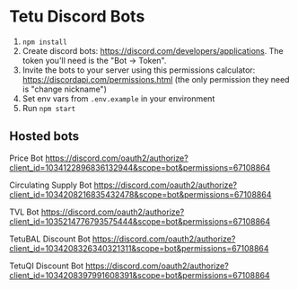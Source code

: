Tetu Discord Bots
==

1. `npm install`
2. Create discord bots: https://discord.com/developers/applications. The token you'll need is the "Bot -> Token".
3. Invite the bots to your server using this permissions calculator: https://discordapi.com/permissions.html (the only permission they need is "change nickname")
4. Set env vars from `.env.example` in your environment
5. Run `npm start`

## Hosted bots

Price Bot
https://discord.com/oauth2/authorize?client_id=1034122896836132944&scope=bot&permissions=67108864

Circulating Supply Bot
https://discord.com/oauth2/authorize?client_id=1034208216835432478&scope=bot&permissions=67108864

TVL Bot
https://discord.com/oauth2/authorize?client_id=1035214776793575444&scope=bot&permissions=67108864

TetuBAL Discount Bot
https://discord.com/oauth2/authorize?client_id=1034208326340321311&scope=bot&permissions=67108864

TetuQI Discount Bot
https://discord.com/oauth2/authorize?client_id=1034208397991608391&scope=bot&permissions=67108864

